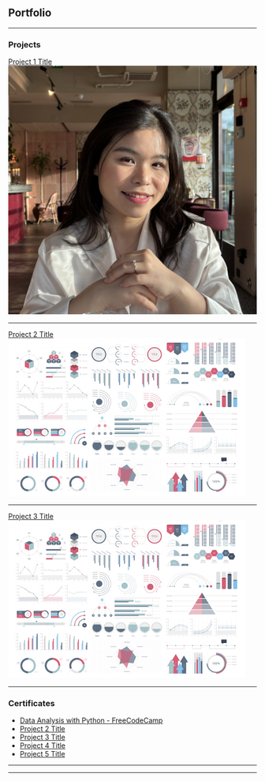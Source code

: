## Portfolio

---

### Projects 

[Project 1 Title](/sample_page)
<img src="images/logo.jpg"/>

---
[Project 2 Title](/pdf/sample_presentation.pdf)
<img src="images/dummy_thumbnail.jpg?raw=true"/>

---
[Project 3 Title](http://example.com/)
<img src="images/dummy_thumbnail.jpg?raw=true"/>

---

### Certificates

- [Data Analysis with Python - FreeCodeCamp](https://www.freecodecamp.org/certification/chinguyen98/data-analysis-with-python-v7)
- [Project 2 Title](http://example.com/)
- [Project 3 Title](http://example.com/)
- [Project 4 Title](http://example.com/)
- [Project 5 Title](http://example.com/)

---




---
